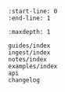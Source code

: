 ```{include} ../README.md
:start-line: 0
:end-line: 1
```

```{toctree}
:maxdepth: 1

guides/index
ingest/index
notes/index
examples/index
api
changelog
```
